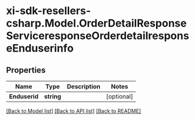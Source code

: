 # xi-sdk-resellers-csharp.Model.OrderDetailResponseServiceresponseOrderdetailresponseEnduserinfo

## Properties

Name | Type | Description | Notes
------------ | ------------- | ------------- | -------------
**Enduserid** | **string** |  | [optional] 

[[Back to Model list]](../README.md#documentation-for-models) [[Back to API list]](../README.md#documentation-for-api-endpoints) [[Back to README]](../README.md)

